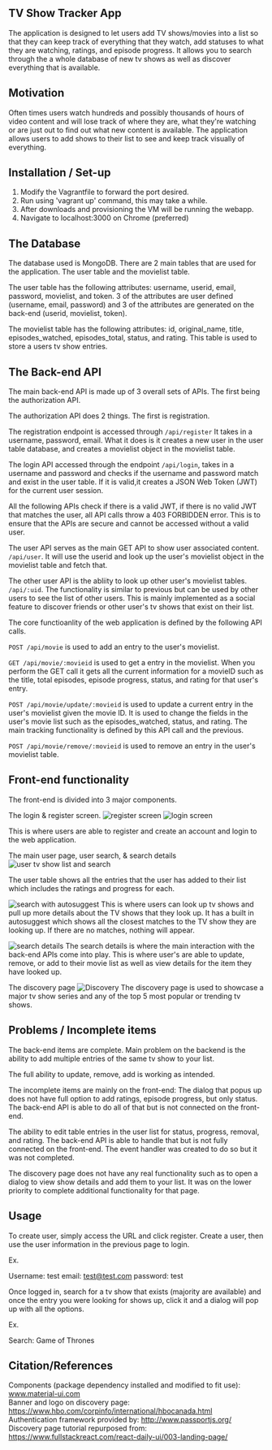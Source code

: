 ## TV Show Tracker App

The application is designed to let users add TV shows/movies into a list so that they can keep track of everything that they watch, add statuses to what they are watching, ratings, and episode progress. It allows you to search through the a whole database of new tv shows as well as discover everything that is available.  

## Motivation

Often times users watch hundreds and possibly thousands of hours of video content and will lose track of where they are, what they're watching or are just out to find out what new content is available. The application allows users to add shows to their list to see and keep track visually of everything. 

## Installation / Set-up

1. Modify the Vagrantfile to forward the port desired. 
2. Run using 'vagrant up' command, this may take a while. 
3. After downloads and provisioning the VM will be running the webapp. 
4. Navigate to localhost:3000 on Chrome (preferred)

## The Database

The database used is MongoDB. There are 2 main tables that are used for the application. The user table and the movielist table.

The user table has the following attributes:
username, userid, email, password, movielist, and token. 
3 of the attributes are user defined (username, email, password) and 3 of the attributes are generated on the back-end (userid, movielist, token).

The movielist table has the following attributes:
id, original_name, title, episodes_watched, episodes_total, status, and rating. This table is used to store a users tv show entries. 

## The Back-end API

The main back-end API is made up of 3 overall sets of APIs. The first being the authorization API. 

The authorization API does 2 things. The first is registration.

The registration endpoint is accessed through `/api/register`
It takes in a username, password, email. What it does is it creates a new user in the user table database, and creates a movielist object in the movielist table. 

The login API accessed through the endpoint `/api/login`, takes in a username and password and checks if the username and password match and exist in the user table. If it is valid,it creates a JSON Web Token (JWT) for the current user session.

All the following APIs check if there is a valid JWT, if there is no valid JWT that matches the user, all API calls throw a 403 FORBIDDEN error. This is to ensure that the APIs are secure and cannot be accessed without a valid user. 

The user API serves as the main GET API to show user associated content. `/api/user`. It will use the userid and look up the user's movielist object in the movielist table and fetch that. 

The other user API is the abliity to look up other user's movielist tables. `/api/:uid`. The functionality is similar to previous but can be used by other users to see the list of other users. This is mainly implemented as a social feature to discover friends or other user's tv shows that exist on their list. 

The core functioanlity of the web application is defined by the following API calls.

`POST /api/movie` is used to add an entry to the user's movielist. 

`GET /api/movie/:movieid` is used to get a entry in the movielist. When you perform the GET call it gets all the current information for a movieID such as the title, total episodes, episode progress, status, and rating for that user's entry. 

`POST /api/movie/update/:movieid` is used to update a current entry in the user's movielist given the movie ID. It is used to change the fields in the user's movie list such as the episodes_watched, status, and rating. The main tracking functionality is defined by this API call and the previous.

`POST /api/movie/remove/:movieid` is used to remove an entry in the user's movielist table. 

## Front-end functionality

The front-end is divided into 3 major components. 

The login & register screen.
![register screen](https://i.imgur.com/nvBsgr2.png)
![login screen](https://i.imgur.com/5xlnHio.png)

This is where users are able to register and create an account and login to the web application. 

The main user page, user search, & search details
![user tv show list and search](http://i.imgur.com/nmsfBCg.jpg)

The user table shows all the entries that the user has added to their list which includes the ratings and progress for each. 

![search with autosuggest](https://i.imgur.com/F1TBlnl.png)
This is where users can look up tv shows and pull up more details about the TV shows that they look up. It has a built in autosuggest which shows all the closest matches to the TV show they are looking up. If there are no matches, nothing will appear.


![search details](https://i.imgur.com/MXZ9WQx.png)
The search details is where the main interaction with the back-end APIs come into play. This is where user's are able to update, remove, or add to their movie list as well as view details for the item they have looked up. 

The discovery page
![Discovery](https://i.imgur.com/FLMYSkt.jpg)
The discovery page is used to showcase a major tv show series and any of the top 5 most popular or trending tv shows.


## Problems / Incomplete items
The back-end items are complete. Main problem on the backend is the ability to add multiple entries of the same tv show to your list. 

The full ability to update, remove, add is working as intended. 

The incomplete items are mainly on the front-end:
The dialog that popus up does not have full option to add ratings, episode progress, but only status. The back-end API is able to do all of that but is not connected on the front-end. 

The ability to edit table entries in the user list for status, progress, removal, and rating. The back-end API is able to handle that but is not fully connected on the front-end. The event handler was created to do so but it was not completed. 

The discovery page does not have any real functionality such as to open a dialog to view show details and add them to your list. It was on the lower priority to complete additional functionality for that page. 


## Usage

To create user, simply access the URL and click register. Create a user, then use the user information in the previous page to login.

Ex.

Username: test
email: test@test.com
password: test

Once logged in, search for a tv show that exists (majority are available) and once the entry you were looking for shows up, click it and a dialog will pop up with all the options. 

Ex.

Search: Game of Thrones

## Citation/References

Components (package dependency installed and modified to fit use): www.material-ui.com  
Banner and logo on discovery page: https://www.hbo.com/corpinfo/international/hbocanada.html  
Authentication framework provided by: http://www.passportjs.org/  
Discovery page tutorial repurposed from: https://www.fullstackreact.com/react-daily-ui/003-landing-page/  

